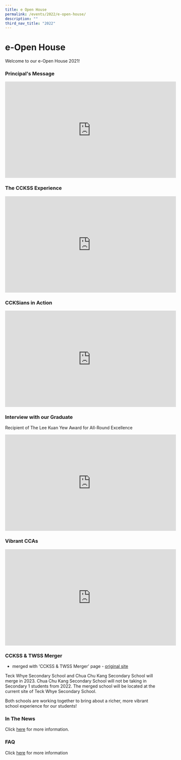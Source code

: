 ```yaml
---
title: e Open House
permalink: /events/2022/e-open-house/
description: ""
third_nav_title: "2022"
---
```

# **e-Open House**

Welcome to our e-Open House 2021! 

### Principal's Message 

<iframe width="560" height="315" src="https://www.youtube.com/embed/Ko7_kToXV-I" title="YouTube video player" frameborder="0" allow="accelerometer; autoplay; clipboard-write; encrypted-media; gyroscope; picture-in-picture" allowfullscreen></iframe>

### The CCKSS Experience 

<iframe width="560" height="315" src="https://www.youtube.com/embed/otI-UCFSPVo" title="YouTube video player" frameborder="0" allow="accelerometer; autoplay; clipboard-write; encrypted-media; gyroscope; picture-in-picture" allowfullscreen></iframe>


### CCKSians in Action

<iframe width="560" height="315" src="https://www.youtube.com/embed/7VsY8VXkKuc" title="YouTube video player" frameborder="0" allow="accelerometer; autoplay; clipboard-write; encrypted-media; gyroscope; picture-in-picture" allowfullscreen></iframe>


### Interview with our Graduate 

Recipient of The Lee Kuan Yew Award for All-Round Excellence 

<iframe width="560" height="315" src="https://www.youtube.com/embed/6XfazMH5yo4" title="YouTube video player" frameborder="0" allow="accelerometer; autoplay; clipboard-write; encrypted-media; gyroscope; picture-in-picture" allowfullscreen></iframe>


### Vibrant CCAs

<iframe width="560" height="315" src="https://www.youtube.com/embed/8PpsWiQ9Jiw" title="YouTube video player" frameborder="0" allow="accelerometer; autoplay; clipboard-write; encrypted-media; gyroscope; picture-in-picture" allowfullscreen></iframe>

### CCKSS & TWSS Merger

- merged with 'CCKSS & TWSS Merger' page - [original site](https://chuachukangsec-moe-edu-sg-admin.cwp.sg/events/2022/e-open-house/cckss-n-twss-merger)

Teck Whye Secondary School and Chua Chu Kang Secondary School will merge in 2023. Chua Chu Kang Secondary School will not be taking in Secondary 1 students from 2022. The merged school will be located at the current site of Teck Whye Secondary School. 

Both schools are working together to bring about a richer, more vibrant school experience for our students!

### In The News 

Click [here](https://staging.du7l9z039t2jh.amplifyapp.com/about-us/school-achievements/in-the-news/) for more information.


### FAQ

Click [here](/faq/) for more information